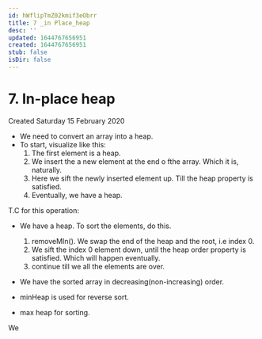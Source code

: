```yaml
---
id: hWflipTmZ02kmif3eObrr
title: 7 _in Place_heap
desc: ''
updated: 1644767656951
created: 1644767656951
stub: false
isDir: false
---
```

# 7. In-place heap
Created Saturday 15 February 2020


* We need to convert an array into a heap.
* To start, visualize like this:
	1. The first element is a heap.
	2. We insert the a new element at the end o fthe array. Which it is, naturally.
	3. Here we sift the newly inserted element up. Till the heap property is satisfied.
	4. Eventually, we have a heap.

T.C for this operation:  


* We have a heap. To sort the elements, do this.
	1. removeMIn(). We swap the end of the heap and the root, i.e index 0.
	2. We sift the index 0 element down, until the heap order property is satisfied. Which will happen eventually.
	3. continue till we all the elements are over.



* We have the sorted array in decreasing(non-increasing) order.



* minHeap is used for reverse sort.
* max heap for sorting.


We 

